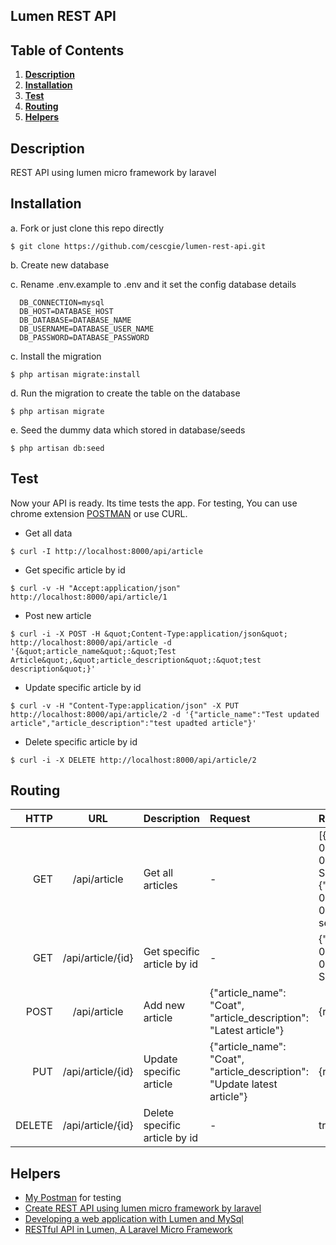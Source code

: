 ## Lumen REST API

Table of Contents
-----------------
1. **[Description](#description)**
2. **[Installation](#installation)**
3. **[Test](#test)**
4. **[Routing](#routing)**
5. **[Helpers](#helpers)**



Description
-----------
REST API using lumen micro framework by laravel


Installation
------------
a. Fork or just clone this repo directly
```
$ git clone https://github.com/cescgie/lumen-rest-api.git
```

b. Create new database

c. Rename .env.example to .env and it set the config database details
```
  DB_CONNECTION=mysql
  DB_HOST=DATABASE_HOST
  DB_DATABASE=DATABASE_NAME
  DB_USERNAME=DATABASE_USER_NAME
  DB_PASSWORD=DATABASE_PASSWORD
```

c. Install the migration
```
$ php artisan migrate:install
```

d. Run the migration to create the table on the database
```
$ php artisan migrate
```

e. Seed the dummy data which stored in database/seeds
```
$ php artisan db:seed
```

Test
------------
Now your API is ready. Its time tests the app. For testing, You can use chrome extension <a href="https://chrome.google.com/webstore/detail/postman-rest-client/fdmmgilgnpjigdojojpjoooidkmcomcm">POSTMAN</a> or use CURL.
* Get all data
```
$ curl -I http://localhost:8000/api/article
```
* Get specific article by id
```
$ curl -v -H "Accept:application/json" http://localhost:8000/api/article/1
```
* Post new article
```
$ curl -i -X POST -H &quot;Content-Type:application/json&quot; http://localhost:8000/api/article -d '{&quot;article_name&quot;:&quot;Test Article&quot;,&quot;article_description&quot;:&quot;test description&quot;}'
```
* Update specific article by id
```
$ curl -v -H "Content-Type:application/json" -X PUT http://localhost:8000/api/article/2 -d '{"article_name":"Test updated article","article_description":"test upadted article"}'
```
* Delete specific article by id
```
$ curl -i -X DELETE http://localhost:8000/api/article/2
```

Routing
-------
| HTTP | URL      | Description           | Request   | Response  |
| ---: |:--------:| :------------------- | :-------- | :-------- |
| GET | /api/article | Get all articles  | - | [{"id":1,"created_at":"-0001-11-30 00:00:00","updated_at":"-0001-11-30 00:00:00","article_name":"T-Shirt","article_description":"New upcomer for this summer"},{"id":2,"created_at":"-0001-11-30 00:00:00","updated_at":"-0001-11-30 00:00:00","article_name":"Jeans","article_description":"Most searched item"}] |
| GET  | /api/article/{id} | Get specific article by id | - | {"id":1,"created_at":"-0001-11-30 00:00:00","updated_at":"-0001-11-30 00:00:00","article_name":"T-Shirt","article_description":"New upcomer for this summer"}|
| POST | /api/article      | Add new article | {"article_name": "Coat", "article_description": "Latest article"} | {request} |
| PUT  | /api/article/{id} | Update specific article | {"article_name": "Coat", "article_description": "Update latest article"} | {request} |
| DELETE  | /api/article/{id} | Delete specific article by id | - | true/false|


Helpers
-------
* <a href="https://www.getpostman.com/collections/54ff524c3830d2e31800">My Postman</a> for testing
* <a href="http://wsnippets.com/create-rest-api-using-lumen-micro-framework-by-laravel/2/">Create REST API using lumen micro framework by laravel</a>
* <a href="http://loige.co/developing-a-web-application-with-lumen-and-mysql/">Developing a web application with Lumen and MySql</a>
* <a href="http://coderexample.com/restful-api-in-lumen-a-laravel-micro-framework/">RESTful API in Lumen, A Laravel Micro Framework</a>
